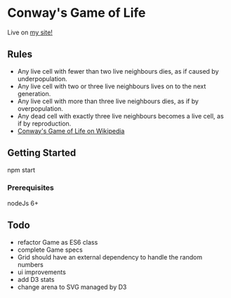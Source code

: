 # Conway's Game of Life

Live on [my site!](http://danieledamiani.com/gameOfLife/index.html)

## Rules
 - Any live cell with fewer than two live neighbours dies, as if caused by underpopulation.
 - Any live cell with two or three live neighbours lives on to the next generation.
 - Any live cell with more than three live neighbours dies, as if by overpopulation.
 - Any dead cell with exactly three live neighbours becomes a live cell, as if by reproduction.
 - [Conway's Game of Life on Wikipedia](https://en.wikipedia.org/wiki/Conway%27s_Game_of_Life)

## Getting Started

npm start

### Prerequisites

nodeJs 6+

## Todo
 - refactor Game as ES6 class
 - complete Game specs
 - Grid should have an external dependency to handle the random numbers
 - ui improvements
 - add D3 stats
 - change arena to SVG managed by D3
